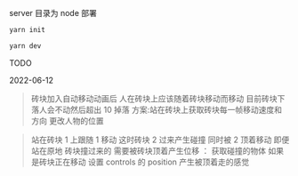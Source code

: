 server 目录为 node 部署

```bash
yarn init

yarn dev
```

TODO

2022-06-12

> 砖块加入自动移动动画后 人在砖块上应该随着砖块移动而移动 目前砖块下落人会不动然后超出 10 掉落
> 方案:站在砖块上获取砖块每一帧移动速度和方向 更改人物的位置

> 站在砖块 1 上跟随 1 移动 这时砖块 2 过来产生碰撞 同时被 2 顶着移动
> 即便站在原地 砖块撞过来的 需要被砖块顶着产生位移
> ： 获取碰撞的物体 如果是砖块正在移动 设置 controls 的 position 产生被顶着走的感觉

